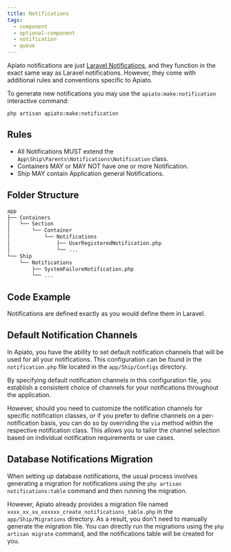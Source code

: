 ```yaml
---
title: Notifications
tags:
  - component
  - optional-component
  - notification
  - queue
---
```


Apiato notifications are just [Laravel Notifications](https://laravel.com/docs/notifications),
and they function in the exact same way as Laravel notifications.
However, they come with additional rules and conventions specific to Apiato.

To generate new notifications you may use the `apiato:make:notification` interactive command:

```
php artisan apiato:make:notification
```

## Rules

- All Notifications MUST extend the `App\Ship\Parents\Notifications\Notification` class.
- Containers MAY or MAY NOT have one or more Notification.
- Ship MAY contain Application general Notifications.

## Folder Structure


```markdown
app
├── Containers
│   └── Section
│       └── Container
│           └── Notifications
│               ├── UserRegisteredNotification.php
│               └── ...
└── Ship
    └── Notifications
        ├── SystemFailureNotification.php
        └── ...
```

## Code Example

Notifications are defined exactly as you would define them in Laravel.

## Default Notification Channels

In Apiato, you have the ability to set default notification channels that will be used for all your notifications.
This configuration can be found in the `notification.php` file located in the `app/Ship/Configs` directory.

By specifying default notification channels in this configuration file,
you establish a consistent choice of channels for your notifications throughout the application.

However, should you need to customize the notification channels for specific notification classes,
or if you prefer to define channels on a per-notification basis,
you can do so by overriding the `via` method within the respective notification class.
This allows you to tailor the channel selection based on individual notification requirements or use cases.

## Database Notifications Migration

When setting up database notifications,
the usual process involves
generating a migration for notifications
using the `php artisan notifications:table` command and then running the migration.

However, Apiato already provides a migration file
named `xxxx_xx_xx_xxxxxx_create_notifications_table.php` in the `app/Ship/Migrations` directory.
As a result, you don't need to manually generate the migration file.
You can directly run the migrations using the `php artisan migrate` command,
and the notifications table will be created for you.
